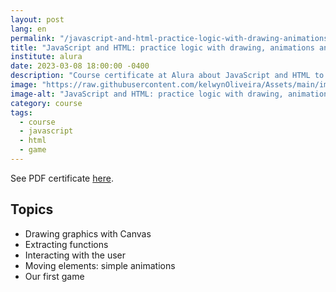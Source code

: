 ```yaml
---
layout: post
lang: en
permalink: "/javascript-and-html-practice-logic-with-drawing-animations-and-a-game"
title: "JavaScript and HTML: practice logic with drawing, animations and a game"
institute: alura
date: 2023-03-08 18:00:00 -0400
description: "Course certificate at Alura about JavaScript and HTML to practice logic with drawing animations and a game."
image: "https://raw.githubusercontent.com/kelwynOliveira/Assets/main/img/certificates/intensive-courses/alura/courses/javascript-and-html-practice-logic-with-drawing-animations-and-a-game/front-en.jpg"
image-alt: "JavaScript and HTML: practice logic with drawing, animations and a game certificate"
category: course
tags:
  - course
  - javascript
  - html
  - game
---
```


See PDF certificate <a href="https://docs.google.com/viewer?url=https://raw.githubusercontent.com/kelwynOliveira/Assets/main/PDF/certificates/intensive-courses/{{page.institute}}{{page.permalink}}.pdf" target="_blank">here</a>.

## Topics

- Drawing graphics with Canvas
- Extracting functions
- Interacting with the user
- Moving elements: simple animations
- Our first game
